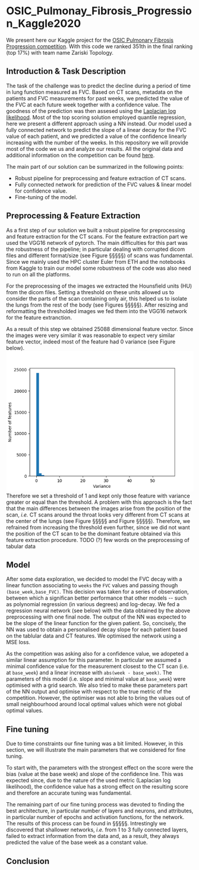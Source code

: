 # OSIC_Pulmonay_Fibrosis_Progression_Kaggle2020
We present here our Kaggle project for the [OSIC Pulmonary Fibrosis Progression competition](https://www.kaggle.com/c/osic-pulmonary-fibrosis-progression).
With this code we ranked 351th in the final ranking (top 17%) with team name Zariski Topology. 

## Introduction & Task Description
The task of the challenge was to predict the decline during a period of time in lung function measured as FVC.  Based on CT scans, metadata on the patients and FVC measurements for past weeks, we predicted the value of the FVC at each future week together with a confidence value. The goodness of the prediction was then assesed using the [Laplacian log likelihood](https://www.kaggle.com/c/osic-pulmonary-fibrosis-progression/overview/evaluation).
Most of the top scoring solution employed quantile regression, here we present a different approach using a NN instead.
Our model used a fully connected network to predict the slope of a linear decay for the FVC value of each patient, and we predicted a value of the confidence linearly increasing with the number of the weeks.
In this repository we will provide most of the code we us and analyze our results. All the original data and additional information on the competition can be found [here](https://www.kaggle.com/c/osic-pulmonary-fibrosis-progression).

The main part of our solution can be summarized in the following points: 
* Robust pipeline for preprocessing and feature extraction of CT scans.
* Fully connected network for prediction of the FVC values & linear model for confidence value.
* Fine-tuning of the model.

## Preprocessing & Feature Extraction
As a first step of our solution we built a robust pipeline for preprocessing and feature extraction for the CT scans. For the feature extraction part we used the VGG16 network of pytorch. The main difficulties for this part was the robustness of the pipeline; in particular dealing with corrupted dicom files and different format/size (see Figure §§§§§) of scans was fundamental. Since we mainly used the HPC cluster Euler from ETH and the notebooks from Kaggle to train our model some robustness of the code was also need to run on all the platforms.

For the preprocessing of the images we extracted the Hounsfield units (HU) from the dicom files. Setting a threshold on these units allowed us to consider the parts of the scan containing only air, this helped us to isolate the lungs from the rest of the body (see Figures §§§§§). After resizing and reformatting the thresholded images we fed them into the VGG16 network for the feature extranction.

As a result of this step we obtained 25088 dimensional feature vector. Since the images were very similar it was reasonable to expect very similar feature vector, indeed most of the feature had 0 variance (see Figure below).
![Figure](images/variance.png)
Therefore we set a threshold of 1 and kept only those feature with variance greater or equal than the threshold. A problem with this approach is the fact that the main differences between the images arise from the position of the scan, *i.e.* CT scans around the throat looks very different from CT scans at the center of the lungs (see Figure §§§§§ and Figure §§§§§). Therefore, we refrained from increasing the threshold even further, since we did not want the position of the CT scan to be the dominant feature obtained via this feature extraction procedure.
TODO (?) few words on the preprocessing of tabular data
## Model
After some data exploration, we decided to model the FVC decay with a linear function associating to `weeks` the `FVC` values and passing though `(base_week,base_FVC)`. This decision was taken for a series of observation, between which a significan better performance that other models -- such as polynomial regression (in various degrees) and log-decay. We fed a regression neural network (see below) with the data obtained by the above preprocessing with one final node. The output of the NN was expected to be the slope of the linear function for the given patient. So, concisely, the NN was used to obtain a personalised decay slope for each patient based on the tablular data and CT features. We optimised the network using a MSE loss.

As the competition was asking also for a confidence value, we adopeted a similar linear assumption for this parameter. In particular we assumed a minimal confidence value for the measurement closest to the CT scan (i.e. at `base_week`) and a linear increase with `abs(week - base_week)`. The parameters of this model (i.e. slope and minimal value at `base_week`) were optimised with a grid search. We also tried to make these parameters part of the NN output and optimise with respect to the true metric of the competition. However, the optimiser was not able to bring the values out of small neighbourhood around local optimal values which were not global optimal values.

## Fine tuning 
Due to time constraints our fine tuning was a bit limited. However, in this section, we will illustrate the main parameters that we considered for fine tuning. 

To start with, the parameters with the strongest effect on the score were the bias (value at the base week) and slope of the confidence line. This was expected since, due to the nature of the used metric (Laplacian log likelihood), the confidence value has a strong effect on the resulting score and therefore an accurate tuning was fundamental.

The remaining part of our fine tuning process was devoted to finding the best architecture, in particular number of layers and neurons, and attributes, in particular number of epochs and activation functions, for the network. The results of this process can be found in §§§§§. Intrestingly we discovered that shallower networks, *i.e.* from 1 to 3 fully connected layers, failed to extract information from the data and, as a result, they always predicted the value of the base week as a constant value.

## Conclusion

